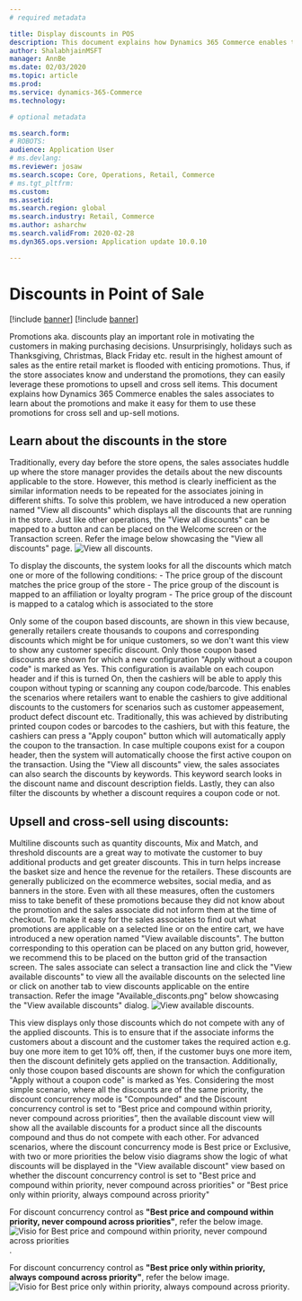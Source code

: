 ```yaml
---
# required metadata

title: Display discounts in POS 
description: This document explains how Dynamics 365 Commerce enables the sales associates to learn about the promotions and make it easy for them to use these promotions for cross sell and up-sell motions.
author: ShalabhjainMSFT
manager: AnnBe
ms.date: 02/03/2020
ms.topic: article
ms.prod: 
ms.service: dynamics-365-Commerce
ms.technology: 

# optional metadata

ms.search.form: 
# ROBOTS: 
audience: Application User
# ms.devlang: 
ms.reviewer: josaw
ms.search.scope: Core, Operations, Retail, Commerce
# ms.tgt_pltfrm: 
ms.custom: 
ms.assetid: 
ms.search.region: global
ms.search.industry: Retail, Commerce
ms.author: asharchw
ms.search.validFrom: 2020-02-28
ms.dyn365.ops.version: Application update 10.0.10

---
```


# Discounts in Point of Sale

[!include [banner](includes/banner.md)]
[!include [banner](includes/preview-banner.md)]

Promotions aka. discounts play an important role in motivating the customers in making purchasing decisions. Unsurprisingly, holidays such as Thanksgiving, Christmas, Black Friday etc. result in the highest amount of sales as the entire retail market is flooded with enticing promotions. Thus, if the store associates know and understand the promotions, they can easily leverage these promotions to upsell and cross sell items. This document explains how Dynamics 365 Commerce enables the sales associates to learn about the promotions and make it easy for them to use these promotions for cross sell and up-sell motions.
## **Learn about the discounts in the store**

Traditionally, every day before the store opens, the sales associates huddle up where the store manager provides the details about the new discounts applicable to the store. However, this method is clearly inefficient as the similar information needs to be repeated for the associates joining in different shifts. To solve this problem, we have introduced a new operation named "View all discounts" which displays all the discounts that are running in the store. Just like other operations, the "View all discounts" can be mapped to a button and can be placed on the Welcome screen or the Transaction screen. Refer the image below showcasing the "View all discounts" page. 
 ![View all discounts](./media/View_all_discounts.png "Learn about discounts in POS").


To display the discounts, the system looks for all the discounts which match one or more of the following conditions:
	- The price group of the discount matches the price group of the store
	- The price group of the discount is mapped to an affiliation or loyalty program
	- The price group of the discount is mapped to a catalog which is associated to the store

Only some of the coupon based discounts, are shown in this view because, generally retailers create thousands to coupons and corresponding discounts which might be for unique customers, so we don't want this view to show any customer specific discount. Only those coupon based discounts are shown for which a new configuration "Apply without a coupon code" is marked as Yes. This configuration is available on each coupon header and if this is turned On, then the cashiers will be able to apply this coupon without typing or scanning any coupon code/barcode. This enables the scenarios where retailers want to enable the cashiers to give additional discounts to the customers for scenarios such as customer appeasement, product defect discount etc. Traditionally, this was achieved by distributing printed coupon codes or barcodes to the cashiers, but with this feature, the cashiers can press a "Apply coupon" button which will automatically apply the coupon to the transaction. In case multiple coupons exist for a coupon header, then the system will automatically choose the first active coupon on the transaction.
Using the "View all discounts" view, the sales associates can also search the discounts by keywords. This keyword search looks in the discount name and discount description fields. Lastly, they can also filter the discounts by whether a discount requires a coupon code or not. 

## Upsell and cross-sell using discounts:
Multiline discounts such as quantity discounts, Mix and Match, and threshold discounts are a great way to motivate the customer to buy additional products and get greater discounts. This in turn helps increase the basket size and hence the revenue for the retailers. These discounts are generally publicized on the ecommerce websites, social media, and as banners in the store. Even with all these measures, often the customers miss to take benefit of these promotions because they did not know about the promotion and the sales associate did not inform them at the time of checkout. To make it easy for the sales associates to find out what promotions are applicable on a selected line or on the entire cart, we have introduced a new operation named "View available discounts". The button corresponding to this operation can be placed on any button grid, however, we recommend this to be placed on the button grid of the transaction screen. The sales associate can select a transaction line and click the "View available discounts" to view all the available discounts on the selected line or click on another tab to view discounts applicable on the entire transaction. Refer the image "Available_disconts.png" below showcasing the "View available discounts" dialog. 
 ![View available discounts](./media/Available%20discounts.png "View available discounts in POS").

This view displays only those discounts which do not compete with any of the applied discounts. This is to ensure that if the associate informs the customers about a discount and the customer takes the required action e.g. buy one more item to get 10% off, then, if the customer buys one more item, then the discount definitely gets applied on the transaction. Additionally, only those coupon based discounts are shown for which the configuration "Apply without a coupon code" is marked as Yes. Considering the most simple scenario, where all the discounts are of the same priority, the discount concurrency mode is "Compounded" and the Discount concurrency control is set to “Best price and compound within priority, never compound across priorities”, then the available discount view will show all the available discounts for a product since all the discounts compound and thus do not compete with each other. For advanced scenarios, where the discount concurrency mode is Best price or Exclusive, with two or more priorities the below visio diagrams show the logic of what discounts will be displayed in the "View available discount" view based on whether the discount concurrency control is set to "Best price and compound within priority, never compound across priorities" or "Best price only within priority, always compound across priority"

For discount concurrency control as **"Best price and compound within priority, never compound across priorities"**, refer the below image.
 ![Visio for Best price and compound within priority, never compound across priorities](./media/Model_1.png "Image for logic used in case of Best price and compound within priority, never compound across priorities").

For discount concurrency control as **"Best price only within priority, always compound across priority"**, refer the below image.
 ![Visio for Best price only within priority, always compound across priority](./media/Model_2.png "Image for logic used in case of Best price only within priority, always compound across priority").
